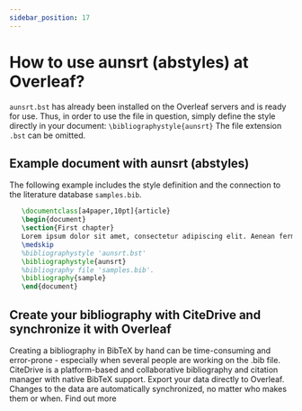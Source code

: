 ```yaml
---
sidebar_position: 17
---
```


# How to use aunsrt (abstyles) at Overleaf?
`aunsrt.bst` has already been installed on the Overleaf servers and is ready for use. Thus, in order to use the file in question, simply define the style directly in your document: `\bibliographystyle{aunsrt}` The file extension `.bst` can be omitted.

## Example document with aunsrt (abstyles)
The following example includes the style definition and the connection to the literature database `samples.bib`.
```tex
   \documentclass[a4paper,10pt]{article}
   \begin{document}
   \section{First chapter}
   Lorem ipsum dolor sit amet, consectetur adipiscing elit. Aenean fermentum justo massa, ut maximus mauris sodales et. Aenean vel elit a erat rhoncus pharetra.
   \medskip
   %bibliographystyle 'aunsrt.bst'
   \bibliographystyle{aunsrt}
   %bibliography file 'samples.bib'.
   \bibliography{sample}
   \end{document}
```

## Create your bibliography with CiteDrive and synchronize it with Overleaf
Creating a bibliography in BibTeX by hand can be time-consuming and error-prone - especially when several people are working on the .bib file. CiteDrive is a platform-based and collaborative bibliography and citation manager with native BibTeX support. Export your data directly to Overleaf. Changes to the data are automatically synchronized, no matter who makes them or when. Find out more
